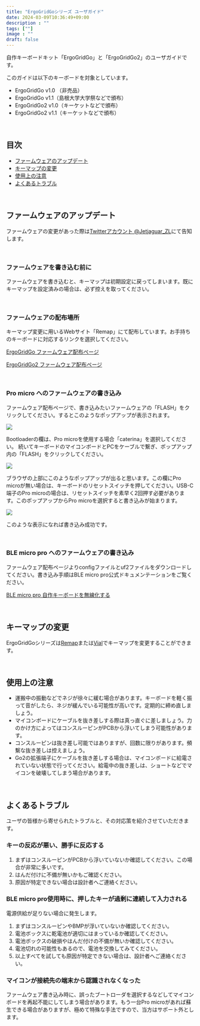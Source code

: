 ```yaml
---
title: "ErgoGridGoシリーズ ユーザガイド"
date: 2024-03-09T10:36:49+09:00
description : ""
tags: [""]
image : ""
draft: false
---
```


自作キーボードキット「ErgoGridGo」と「ErgoGridGo2」のユーザガイドです。

このガイドは以下のキーボードを対象としています。
- ErgoGridGo v1.0 （非売品）
- ErgoGridGo v1.1（島根大学大学祭などで頒布）
- ErgoGridGo2 v1.0（キーケットなどで頒布）
- ErgoGridGo2 v1.1（キーケットなどで頒布）

&nbsp;

## 目次
- [ファームウェアのアップデート](#section1)
- [キーマップの変更](#section2)
- [使用上の注意](#section3)
- [よくあるトラブル](#section4)

&nbsp;

<h2><a id="section1">ファームウェアのアップデート</a></h2>

ファームウェアの変更があった際は[Twitterアカウント @Jetjaguar_ZL](https://twitter.com/JetJaguar_ZL)にて告知します。

&nbsp;

### ファームウェアを書き込む前に

ファームウェアを書き込むと、キーマップは初期設定に戻ってしまいます。既にキーマップを設定済みの場合は、必ず控えを取ってください。

&nbsp;

### ファームウェアの配布場所

キーマップ変更に用いるWebサイト「Remap」にて配布しています。お手持ちのキーボードに対応するリンクを選択してください。

[ErgoGridGo ファームウェア配布ページ](https://remap-keys.app/catalog/hUqBCgGUT5qS4GSuLbLD/firmware)

[ErgoGridGo2 ファームウェア配布ページ](https://remap-keys.app/catalog/s9loPQJx7WmpuF1kEcKs/firmware)

&nbsp;

### Pro micro へのファームウェアの書き込み

ファームウェア配布ページで、書き込みたいファームウェアの「FLASH」をクリックしてください。するとこのようなポップアップが表示されます。

![](/images/flash.png)

Bootloaderの欄は、Pro microを使用する場合「caterina」を選択してください。
続いてキーボードのマイコンボードとPCをケーブルで繋ぎ、ポップアップ内の「FLASH」をクリックしてください。


![](/images/serial.png)

ブラウザの上部にこのようなポップアップが出ると思います。この欄にPro microが無い場合は、キーボードのリセットスイッチを押してください。USB-C端子のPro microの場合は、リセットスイッチを素早く2回押す必要があります。このポップアップからPro microを選択すると書き込みが始まります。

![](/images/success.png)

このような表示になれば書き込み成功です。

&nbsp;

### BLE micro pro へのファームウェアの書き込み

ファームウェア配布ページよりconfigファイルとuf2ファイルをダウンロードしてください。書き込み手順はBLE micro pro公式ドキュメンテーションをご覧ください。

[BLE micro pro 自作キーボードを無線化する](https://sekigon-gonnoc.github.io/BLE-Micro-Pro/#/getting_started)

&nbsp;

<h2><a id="section2">キーマップの変更</a></h2>

ErgoGridGoシリーズは[Remap](https://remap-keys.app/)または[Vial](https://get.vial.today/)でキーマップを変更することができます。

&nbsp;

<h2><a id="section3">使用上の注意</a></h2>

- 運搬中の振動などでネジが徐々に緩む場合があります。キーボードを軽く振って音がしたら、ネジが緩んでいる可能性が高いです。定期的に締め直しましょう。
- マイコンボードにケーブルを抜き差しする際は真っ直ぐに差しましょう。力のかけ方によってはコンスルーピンがPCBから浮いてしまう可能性があります。
- コンスルーピンは抜き差し可能ではありますが、回数に限りがあります。頻繫な抜き差しは控えましょう。
- Go2の拡張端子にケーブルを抜き差しする場合は、マイコンボードに給電されていない状態で行ってください。給電中の抜き差しは、ショートなどでマイコンを破壊してしまう場合があります。

&nbsp;

<h2><a id="section4">よくあるトラブル</a></h2>

ユーザの皆様から寄せられたトラブルと、その対応策を紹介させていただきます。

### キーの反応が悪い、勝手に反応する
1. まずはコンスルーピンがPCBから浮いていないか確認してください。この場合が非常に多いです。
1. はんだ付けに不備が無いかもご確認ください。
1. 原因が特定できない場合は設計者へご連絡ください。

### BLE micro pro使用時に、押したキーが過剰に連続して入力される
電源供給が足りない場合に発生します。
1. まずはコンスルーピンやBMPが浮いていないか確認してください。
1. 電池ボックスに乾電池が適切にはまっているか確認してください。
1. 電池ボックスの破損やはんだ付けの不備が無いか確認してください。
1. 電池切れの可能性もあるので、電池を交換してみてください。
1. 以上すべてを試しても原因が特定できない場合は、設計者へご連絡ください。

### マイコンが接続先の端末から認識されなくなった
ファームウェア書き込み時に、誤ったブートローダを選択するなどしてマイコンボードを再起不能にしてしまう場合があります。もう一台Pro microがあれば蘇生できる場合がありますが、極めて特殊な手法ですので、当方はサポート外とします。

